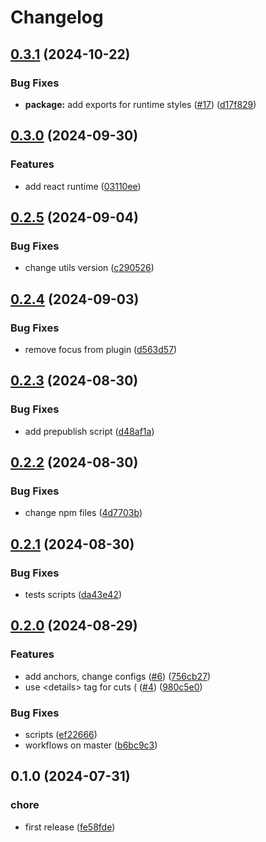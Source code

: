 # Changelog

## [0.3.1](https://github.com/diplodoc-platform/cut-extension/compare/v0.3.0...v0.3.1) (2024-10-22)


### Bug Fixes

* **package:** add exports for runtime styles ([#17](https://github.com/diplodoc-platform/cut-extension/issues/17)) ([d17f829](https://github.com/diplodoc-platform/cut-extension/commit/d17f829f78e2ddb34d38de3a8bb535f349fd2014))

## [0.3.0](https://github.com/diplodoc-platform/cut-extension/compare/v0.2.5...v0.3.0) (2024-09-30)


### Features

* add react runtime ([03110ee](https://github.com/diplodoc-platform/cut-extension/commit/03110eed6c80d7da0eee7919d222d86b391b9b9c))

## [0.2.5](https://github.com/diplodoc-platform/cut-extension/compare/v0.2.4...v0.2.5) (2024-09-04)


### Bug Fixes

* change utils version ([c290526](https://github.com/diplodoc-platform/cut-extension/commit/c290526b22ff3999e25a3fd517096f1bed371389))

## [0.2.4](https://github.com/diplodoc-platform/cut-extension/compare/v0.2.3...v0.2.4) (2024-09-03)


### Bug Fixes

* remove focus from plugin ([d563d57](https://github.com/diplodoc-platform/cut-extension/commit/d563d57f2721eb21d662b72eaeb9a0c031bf5c73))

## [0.2.3](https://github.com/diplodoc-platform/cut-extension/compare/v0.2.2...v0.2.3) (2024-08-30)


### Bug Fixes

* add prepublish script ([d48af1a](https://github.com/diplodoc-platform/cut-extension/commit/d48af1adf530132f8084c34e551c412bdafa7fac))

## [0.2.2](https://github.com/diplodoc-platform/cut-extension/compare/v0.2.1...v0.2.2) (2024-08-30)


### Bug Fixes

* change npm files ([4d7703b](https://github.com/diplodoc-platform/cut-extension/commit/4d7703b38e453c4a44036f4cae67b437622925e8))

## [0.2.1](https://github.com/diplodoc-platform/cut-extension/compare/v0.2.0...v0.2.1) (2024-08-30)


### Bug Fixes

* tests scripts ([da43e42](https://github.com/diplodoc-platform/cut-extension/commit/da43e42bb58b6a36e9ab1a2c9d1ba50849467ebe))

## [0.2.0](https://github.com/diplodoc-platform/cut-extension/compare/v0.1.0...v0.2.0) (2024-08-29)


### Features

* add anchors, change configs ([#6](https://github.com/diplodoc-platform/cut-extension/issues/6)) ([756cb27](https://github.com/diplodoc-platform/cut-extension/commit/756cb277617e4100dd2201bf2a00f26600a9bd03))
* use &lt;details&gt; tag for cuts ( ([#4](https://github.com/diplodoc-platform/cut-extension/issues/4)) ([980c5e0](https://github.com/diplodoc-platform/cut-extension/commit/980c5e0458e376848a653bd8d865279bc2f7b2f7))


### Bug Fixes

* scripts ([ef22666](https://github.com/diplodoc-platform/cut-extension/commit/ef22666e1dc185119a8de98b55fdc1f2e756d61e))
* workflows on master ([b6bc9c3](https://github.com/diplodoc-platform/cut-extension/commit/b6bc9c3c40d4c218dafeef5475435226746e11cf))

## 0.1.0 (2024-07-31)


### chore

* first release ([fe58fde](https://github.com/diplodoc-platform/cut-extension/commit/fe58fde388ec5ebd8dbe4de28086ab951da62a4a))
